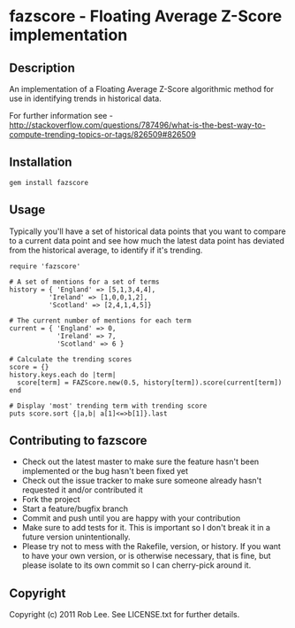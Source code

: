 # fazscore - Floating Average Z-Score implementation

## Description

An implementation of a Floating Average Z-Score algorithmic method for use in identifying trends in historical data.

For further information see - http://stackoverflow.com/questions/787496/what-is-the-best-way-to-compute-trending-topics-or-tags/826509#826509

## Installation

    gem install fazscore

## Usage

Typically you'll have a set of historical data points that you want to compare to a current data point and see how much the latest data point has deviated from the historical average, to identify if it's trending.

    require 'fazscore'

    # A set of mentions for a set of terms
    history = { 'England' => [5,1,3,4,4],
              'Ireland' => [1,0,0,1,2],
              'Scotland' => [2,4,1,4,5]}

    # The current number of mentions for each term
    current = { 'England' => 0,
                'Ireland' => 7,
                'Scotland' => 6 }

    # Calculate the trending scores
    score = {}
    history.keys.each do |term|
      score[term] = FAZScore.new(0.5, history[term]).score(current[term])
    end

    # Display 'most' trending term with trending score
    puts score.sort {|a,b| a[1]<=>b[1]}.last

## Contributing to fazscore
 
* Check out the latest master to make sure the feature hasn't been implemented or the bug hasn't been fixed yet
* Check out the issue tracker to make sure someone already hasn't requested it and/or contributed it
* Fork the project
* Start a feature/bugfix branch
* Commit and push until you are happy with your contribution
* Make sure to add tests for it. This is important so I don't break it in a future version unintentionally.
* Please try not to mess with the Rakefile, version, or history. If you want to have your own version, or is otherwise necessary, that is fine, but please isolate to its own commit so I can cherry-pick around it.

## Copyright

Copyright (c) 2011 Rob Lee. See LICENSE.txt for further details.

